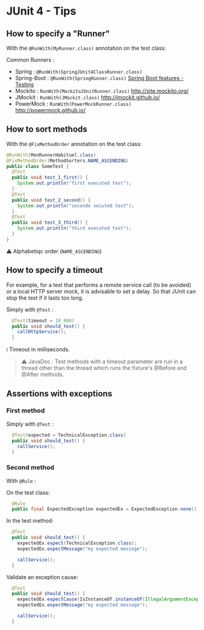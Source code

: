 # JUnit 4 - Tips

## How to specify a "Runner"

With the `@RunWith(MyRunner.class)` annotation on the test class:

Common Runners :

* Spring : `@RunWith(SpringJUnit4ClassRunner.class)`
* Spring-Boot : `@RunWith(SpringRunner.class)` [Spring Boot features - Testing](https://docs.spring.io/spring-boot/docs/current/reference/html/boot-features-testing.html)
* Mockito : `RunWith(MockitoJUnitRunner.class)` <http://site.mockito.org/>
* JMockit : `RunWith(JMockit.class)` <http://jmockit.github.io/>
* PowerMock : `RunWith(PowerMockRunner.class)` <http://powermock.github.io/>

## How to sort methods

With the `@FixMethodOrder` annotation on the test class:

```java
@RunWith(MonRunnerHabituel.class)
@FixMethodOrder(MethodSorters.NAME_ASCENDING)
public class SomeTest {
  @Test
  public void test_1_first() {
    System.out.println("first executed test");
  }
  @Test
  public void test_2_second() {
    System.out.println("seconde xecuted test");
  }
  @Test
  public void test_3_third() {
    System.out.println("third executed test");
  }
}
```

:warning: Alphabetiqc order (`NAME_ASCENDING`)

## How to specify a timeout

For example, for a test that performs a remote service call (to be avoided) or a local HTTP server mock, it is advisable to set a delay.
So that JUnit can stop the test if it lasts too long.

Simply with `@Test` :

```java
  @Test(timeout = 10_000)
  public void should_test() {
    callHttpService();
  }
```

:information_source: Timeout in milliseconds.

> :warning: JavaDoc : Test methods with a timeout parameter are run in a thread other than the thread which runs the fixture's @Before and @After methods.

## Assertions with exceptions

### First method

Simply with `@Test` :

```java
  @Test(expected = TechnicalException.class)
  public void should_test() {
    callService();
  }
```

### Second method

With `@Rule` :

On the test class:

```java
  @Rule
  public final ExpectedException expectedEx = ExpectedException.none();
```

In the test method:

```java
  @Test
  public void should_test() {
    expectedEx.expect(TechnicalException.class);
    expectedEx.expectMessage("my expected message");

    callService();
  }
```

Validate an exception cause:

```java
  @Test
  public void should_test() {
    expectedEx.expectCause(IsInstanceOf.instanceOf(IllegalArgumentException.class));
    expectedEx.expectMessage("my expected message");

    callService();
  }
```
